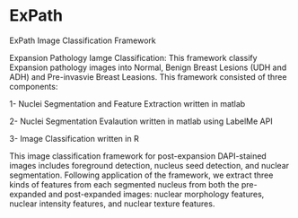 # ExPath
ExPath Image Classification Framework

Expansion Pathology Iamge Classification: This framework classify Expansion pathology images into Normal, Benign Breast Lesions (UDH and ADH) and Pre-invasvie Breast Leasions. This framework consisted of three components:

1- Nuclei Segmentation and Feature Extraction written in matlab

2- Nuclei Segmentation Evalaution written in matlab using LabelMe API

3- Image Classification written in R

This image classification framework for post-expansion DAPI-stained images includes foreground detection, nucleus seed detection, and nuclear segmentation. Following application of the framework, we extract three kinds of features from each segmented nucleus from both the pre-expanded and post-expanded images: nuclear morphology features, nuclear intensity features, and nuclear texture features.

